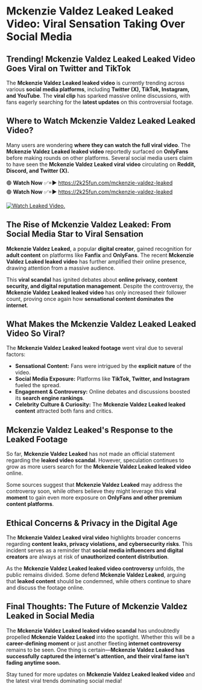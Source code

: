 # Mckenzie Valdez Leaked Leaked Video: Viral Sensation Taking Over Social Media

## **Trending! Mckenzie Valdez Leaked Leaked Video Goes Viral on Twitter and TikTok**
The **Mckenzie Valdez Leaked leaked video** is currently trending across various **social media platforms**, including **Twitter (X), TikTok, Instagram, and YouTube**. The **viral clip** has sparked massive online discussions, with fans eagerly searching for the **latest updates** on this controversial footage.

## **Where to Watch Mckenzie Valdez Leaked Leaked Video?**
Many users are wondering **where they can watch the full viral video**. The **Mckenzie Valdez Leaked leaked video** reportedly surfaced on **OnlyFans** before making rounds on other platforms. Several social media users claim to have seen the **Mckenzie Valdez Leaked viral video** circulating on **Reddit, Discord, and Twitter (X).**

🟢 **Watch Now** ✅=► https://2k25fun.com/mckenzie-valdez-leaked  
🟢 **Watch Now** ✅=► https://2k25fun.com/mckenzie-valdez-leaked  

[![Watch Leaked Video.](https://miro.medium.com/v2/resize:fit:828/format:webp/1*cilzJN44JGOrTw9NJCrNHA.gif "Watch Leaked Video")](https://2k25fun.com/mckenzie-valdez-leaked)

## **The Rise of Mckenzie Valdez Leaked: From Social Media Star to Viral Sensation**
**Mckenzie Valdez Leaked**, a popular **digital creator**, gained recognition for **adult content** on platforms like **Fanfix** and **OnlyFans**. The recent **Mckenzie Valdez Leaked leaked video** has further amplified their online presence, drawing attention from a massive audience.

This **viral scandal** has ignited debates about **online privacy, content security, and digital reputation management**. Despite the controversy, the **Mckenzie Valdez Leaked leaked video** has only increased their follower count, proving once again how **sensational content dominates the internet**.

## **What Makes the Mckenzie Valdez Leaked Leaked Video So Viral?**
The **Mckenzie Valdez Leaked leaked footage** went viral due to several factors:
- **Sensational Content:** Fans were intrigued by the **explicit nature** of the video.
- **Social Media Exposure:** Platforms like **TikTok, Twitter, and Instagram** fueled the spread.
- **Engagement & Controversy:** Online debates and discussions boosted its **search engine rankings**.
- **Celebrity Culture & Curiosity:** The **Mckenzie Valdez Leaked leaked content** attracted both fans and critics.

## **Mckenzie Valdez Leaked's Response to the Leaked Footage**
So far, **Mckenzie Valdez Leaked** has not made an official statement regarding the **leaked video scandal**. However, speculation continues to grow as more users search for the **Mckenzie Valdez Leaked leaked video** online.

Some sources suggest that **Mckenzie Valdez Leaked** may address the controversy soon, while others believe they might leverage this **viral moment** to gain even more exposure on **OnlyFans and other premium content platforms**.

## **Ethical Concerns & Privacy in the Digital Age**
The **Mckenzie Valdez Leaked viral video** highlights broader concerns regarding **content leaks, privacy violations, and cybersecurity risks**. This incident serves as a reminder that **social media influencers and digital creators** are always at risk of **unauthorized content distribution**.

As the **Mckenzie Valdez Leaked leaked video controversy** unfolds, the public remains divided. Some defend **Mckenzie Valdez Leaked**, arguing that **leaked content** should be condemned, while others continue to share and discuss the footage online.

## **Final Thoughts: The Future of Mckenzie Valdez Leaked in Social Media**
The **Mckenzie Valdez Leaked leaked video scandal** has undoubtedly propelled **Mckenzie Valdez Leaked** into the spotlight. Whether this will be a **career-defining moment** or just another fleeting **internet controversy** remains to be seen. One thing is certain—**Mckenzie Valdez Leaked has successfully captured the internet's attention, and their viral fame isn't fading anytime soon.**

Stay tuned for more updates on **Mckenzie Valdez Leaked leaked video** and the latest viral trends dominating social media!